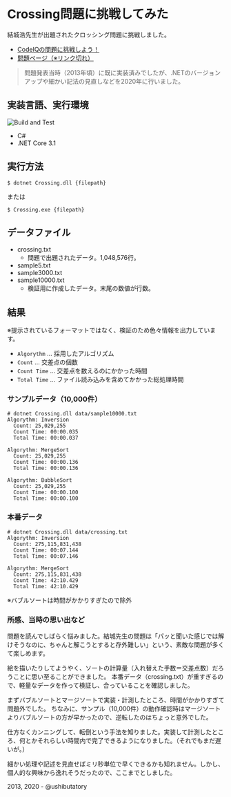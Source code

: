 # Crossing問題に挑戦してみた

結城浩先生が出題されたクロッシング問題に挑戦しました。

- [CodeIQの問題に挑戦しよう！](http://www.hyuki.com/codeiq/#c12)
- [問題ページ（※リンク切れ）](https://codeiq.jp/ace/yuki_hiroshi/q432)

> 問題発表当時（2013年頃）に既に実装済みでしたが、.NETのバージョンアップや細かい記法の見直しなどを2020年に行いました。

## 実装言語、実行環境

![Build and Test](https://github.com/ushibutatory/crossing/workflows/Build%20and%20Test/badge.svg)

- C#
- .NET Core 3.1

## 実行方法

```console
$ dotnet Crossing.dll {filepath}
```

または

```console
$ Crossing.exe {filepath}
```

## データファイル

- crossing.txt
    - 問題で出題されたデータ。1,048,576行。
- sample5.txt
- sample3000.txt
- sample10000.txt
    - 検証用に作成したデータ。末尾の数値が行数。

## 結果

※提示されているフォーマットではなく、検証のため色々情報を出力しています。

- `Algorythm` ... 採用したアルゴリズム
- `Count` ... 交差点の個数
- `Count Time` ... 交差点を数えるのにかかった時間
- `Total Time` ... ファイル読み込みを含めてかかった総処理時間

### サンプルデータ（10,000件）

```console
# dotnet Crossing.dll data/sample10000.txt
Algorythm: Inversion
  Count: 25,029,255
  Count Time: 00:00.035
  Total Time: 00:00.037

Algorythm: MergeSort
  Count: 25,029,255
  Count Time: 00:00.136
  Total Time: 00:00.136

Algorythm: BubbleSort
  Count: 25,029,255
  Count Time: 00:00.100
  Total Time: 00:00.100
```

### 本番データ

```console
# dotnet Crossing.dll data/crossing.txt
Algorythm: Inversion
  Count: 275,115,831,438
  Count Time: 00:07.144
  Total Time: 00:07.146

Algorythm: MergeSort
  Count: 275,115,831,438
  Count Time: 42:10.429
  Total Time: 42:10.429
```

※バブルソートは時間がかかりすぎたので除外

### 所感、当時の思い出など

問題を読んでしばらく悩みました。結城先生の問題は「パッと聞いた感じでは解けそうなのに、ちゃんと解こうとすると存外難しい」という、素敵な問題が多くて楽しめます。

絵を描いたりしてようやく、ソートの計算量（入れ替えた手数＝交差点数）だろうことに思い至ることができました。
本番データ（crossing.txt）が重すぎるので、軽量なデータを作って検証し、合っていることを確認しました。

まずバブルソートとマージソートで実装・計測したところ、時間がかかりすぎて問題外でした。
ちなみに、サンプル（10,000件）の動作確認時はマージソートよりバブルソートの方が早かったので、逆転したのはちょっと意外でした。

仕方なくカンニングして、転倒という手法を知りました。実装して計測したところ、何とかそれらしい時間内で完了できるようになりました。（それでもまだ遅いが。）

細かい処理や記述を見直せばミリ秒単位で早くできるかも知れません。しかし、個人的な興味から逸れそうだったので、ここまでとしました。

2013, 2020 - @ushibutatory
